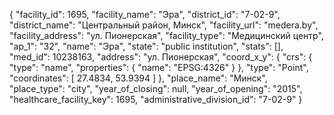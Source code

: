 {
    "facility_id": 1695,
    "facility_name": "Эра",
    "district_id": "7-02-9",
    "district_name": "Центральный район, Минск",
    "facility_url": "medera.by",
    "facility_address": "ул. Пионерская",
    "facility_type": "Медицинский центр",
    "ap_1": "32",
    "name": "Эра",
    "state": "public institution",
    "stats": [],
    "med_id": 10238163,
    "address": "ул. Пионерская",
    "coord_x_y": {
        "crs": {
            "type": "name",
            "properties": {
                "name": "EPSG:4326"
            }
        },
        "type": "Point",
        "coordinates": [
            27.4834,
            53.9394
        ]
    },
    "place_name": "Минск",
    "place_type": "city",
    "year_of_closing": null,
    "year_of_opening": "2015",
    "healthcare_facility_key": 1695,
    "administrative_division_id": "7-02-9"
}